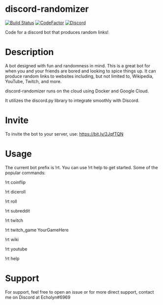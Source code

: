 # discord-randomizer
[![Build Status](https://travis-ci.com/TRottinger/discord-randomizer.svg?branch=dev)](https://travis-ci.com/TRottinger/discord-randomizer)
[![CodeFactor](https://www.codefactor.io/repository/github/trottinger/discord-randomizer/badge/dev)](https://www.codefactor.io/repository/github/trottinger/discord-randomizer/overview/dev)
[![Discord](https://img.shields.io/discord/770772439436361768)](https://discord.gg/EbZ3QX4)

Code for a discord bot that produces random links!

# Description
A bot designed with fun and randomness in mind. This is a great bot for when you and your friends are bored and looking to spice things up. It can produce random links to websites including, but not limited to, Wikipedia, YouTube, Twitch, and more.

discord-randomizer runs on the cloud using Docker and Google Cloud.

It utilizes the discord.py library to integrate smoothly with Discord.

# Invite
To invite the bot to your server, use: https://bit.ly/2JqfTQN

# Usage
The current bot prefix is !rt. You can use !rt help to get started. Some of the popular commands:

  !rt coinflip              
  
  !rt diceroll              
  
  !rt roll                  
  
  !rt subreddit
  
  !rt twitch
  
  !rt twitch_game YourGameHere

  !rt wiki                  

  !rt youtube               

  !rt help                  
  
# Support
For support, feel free to open an issue or for more direct support, contact me on Discord at Echolyn#6969
